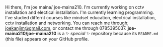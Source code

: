 Hi there,
I'm joe maina/ joe-maina210.
I'm currently working on cctv installation and electical installation.
I'm currently learning programming.
I've studied differnt courses like mindset education, electrical installation, cctv installation and networking.
You can reach me through; joekanjim@gmail.com, or contact me through 0785395037.
**joe-maina210/joe-maina210** is a ✨ _special_ ✨ repository because its `README.md` (this file) appears on your GitHub profile.
